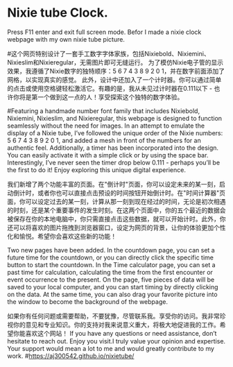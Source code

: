 # Nixie tube Clock.
Press F11 enter and exit full screen mode.
Befor I made a nixie clock webpage with my own nixie tube picture.


#这个网页特别设计了一套手工数字字体家族，包括Nixiebold、Nixiemini、Nixieslim和Nixieregular，无需图片即可无缝运行。
为了模仿Nixie电子管的显示效果，我遵循了Nixie数字的独特顺序：5 6 7 4 3 8 9 2 0 1，并在数字前面添加了网格，以实现真实的感觉。
此外，设计中还加入了一个计时器。你可以通过简单的点击或使用空格键轻松激活它。有趣的是，我从未见过计时器在0.111以下 - 也许你将是第一个做到这一点的人！享受探索这个独特的数字体验。


#Featuring a handmade number font family that includes Nixiebold, Nixiemini, Nixieslim, and Nixieregular, this webpage is designed to function seamlessly without the need for images.
In an attempt to emulate the display of a Nixie tube, I’ve followed the unique order of the Nixie numbers: 5 6 7 4 3 8 9 2 0 1, and added a mesh in front of the numbers for an authentic feel.
Additionally, a timer has been incorporated into the design. You can easily activate it with a simple click or by using the space bar. Interestingly, I’ve never seen the timer drop below 0.111 - perhaps you’ll be the first to do it! Enjoy exploring this unique digital experience.


我们新增了两个功能丰富的页面。在"倒计时"页面，你可以设定未来的某一刻，启动倒计时，或者你也可以直接点击预设的时间按钮开始倒计时。在"时间计算器"页面，你可以设定过去的某一刻，计算从那一刻到现在经过的时间，无论是初次相遇的时刻，还是某个重要事件的发生时刻。在这两个页面中，你的五个最近的数据会被保存在你的本地电脑中，你只需直接点击这些数据，就可以开始计时。此外，你还可以将喜欢的图片拖拽到浏览器窗口，设定为网页的背景，让你的体验更加个性化和愉悦。希望你会喜欢这些新的功能！


Two new pages have been added. In the countdown page, you can set a future time for the countdown, or you can directly click the specific time button to start the countdown. In the Time calculator page, you can set a past time for calculation, calculating the time from the first encounter or event occurrence to the present. On the page, five pieces of data will be saved to your local computer, and you can start timing by directly clicking on the data. At the same time, you can also drag your favorite picture into the window to become the background of the webpage.


如果你有任何问题或需要帮助，不要犹豫，尽管联系我。享受你的访问。我非常珍视你的意见和专业知识。你的支持对我来说意义重大，将极大地促进我的工作。希望你能喜欢这个网站！
If you have any questions or need assistance, don’t hesitate to reach out. Enjoy you visit.I truly value your opinion and expertise. Your support would mean a lot to me and would greatly contribute to my work.
#https://aj300542.github.io/nixietube/
